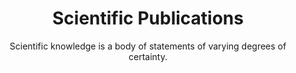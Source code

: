 ---
layout: page
title: Scientific Publications
subtitle: Scientific knowledge is a body of statements of varying degrees of certainty.
---